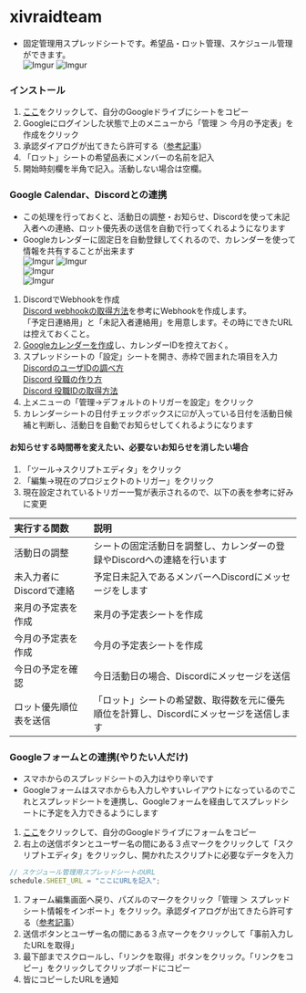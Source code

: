 # xivraidteam
- 固定管理用スプレッドシートです。希望品・ロット管理、スケジュール管理ができます。  
![Imgur](https://i.imgur.com/mzQrCJZ.png)
![Imgur](https://i.imgur.com/NwEkyTU.png)

### インストール
1. [ここ](https://docs.google.com/spreadsheets/d/1Q5FFsnICgQLiwUqzaLrHTg1B_tGYZ04QsYjYEm9WPEQ/copy)をクリックして、自分のGoogleドライブにシートをコピー
1. Googleにログインした状態で上のメニューから「管理 ＞ 今月の予定表」を作成をクリック
1. 承認ダイアログが出てきたら許可する（[参考記事](https://www.virment.com/step-allow-google-apps-script/)）
1. 「ロット」シートの希望品表にメンバーの名前を記入
1. 開始時刻欄を半角で記入。活動しない場合は空欄。

### Google Calendar、Discordとの連携
- この処理を行っておくと、活動日の調整・お知らせ、Discordを使って未記入者への連絡、ロット優先表の送信を自動で行ってくれるようになります
- Googleカレンダーに固定日を自動登録してくれるので、カレンダーを使って情報を共有することが出来ます  
![Imgur](https://i.imgur.com/9inwkvs.png) ![Imgur](https://i.imgur.com/frkUnmw.png)  
![Imgur](https://i.imgur.com/NWnksCE.png)  
![Imgur](https://i.imgur.com/jtwAT4F.png)  

1. DiscordでWebhookを作成  
[Discord webhookの取得方法](https://support.discordapp.com/hc/ja/articles/228383668-%E3%82%BF%E3%82%A4%E3%83%88%E3%83%AB-Webhooks%E3%81%B8%E3%81%AE%E5%BA%8F%E7%AB%A0)を参考にWebhookを作成します。  
「予定日連絡用」と「未記入者連絡用」を用意します。その時にできたURLは控えておくこと。
1. [Googleカレンダーを作成](https://life89.jp/create-google-calendar-and-get-id/)し、カレンダーIDを控えておく。
1. スプレッドシートの「設定」シートを開き、赤枠で囲まれた項目を入力  
  [DiscordのユーザIDの調べ方](https://support.discordapp.com/hc/ja/articles/206346498-%E3%83%A6%E3%83%BC%E3%82%B6%E3%83%BC-%E3%82%B5%E3%83%BC%E3%83%90%E3%83%BC-%E3%83%A1%E3%83%83%E3%82%BB%E3%83%BC%E3%82%B8ID%E3%81%AF%E3%81%A9%E3%81%93%E3%81%A7%E8%A6%8B%E3%81%A4%E3%81%91%E3%82%89%E3%82%8C%E3%82%8B-)  
  [Discord 役職の作り方](https://support.discordapp.com/hc/ja/articles/206029707-%E6%A8%A9%E9%99%90%E3%82%92%E3%82%BB%E3%83%83%E3%83%88%E3%82%A2%E3%83%83%E3%83%97%E3%81%99%E3%82%8B%E3%81%AB%E3%81%AF-)  
  [Discord 役職IDの取得方法](https://discordhelp.net/role-id)   
1. 上メニューの「管理→デフォルトのトリガーを設定」をクリック
1. カレンダーシートの日付チェックボックスに☑が入っている日付を活動日候補と判断し、活動日を自動でお知らせしてくれるようになります

#### お知らせする時間帯を変えたい、必要ないお知らせを消したい場合
1. 「ツール→スクリプトエディタ」をクリック
1. 「編集→現在のプロジェクトのトリガー」をクリック
1. 現在設定されているトリガー一覧が表示されるので、以下の表を参考に好みに変更
  
  | 実行する関数 | 説明 |
  |:-- |:-- |
  |活動日の調整 |シートの固定活動日を調整し、カレンダーの登録やDiscordへの連絡を行います |
  |未入力者にDiscordで連絡　| 予定日未記入であるメンバーへDiscordにメッセージをします |
  |来月の予定表を作成 |来月の予定表シートを作成 |  
  |今月の予定表を作成 |今月の予定表シートを作成 | 
  |今日の予定を確認 |今日活動日の場合、Discordにメッセージを送信 | 
  |ロット優先順位表を送信 |「ロット」シートの希望数、取得数を元に優先順位を計算し、Discordにメッセージを送信します |


### Googleフォームとの連携(やりたい人だけ)
- スマホからのスプレッドシートの入力はやり辛いです
- Googleフォームはスマホからも入力しやすいレイアウトになっているのでこれとスプレッドシートを連携し、Googleフォームを経由してスプレッドシートに予定を入力できるようにします

1. [ここ](https://docs.google.com/forms/d/1cEVXhR8c2H0Snp9QNTJjMGFskISdvXmIWm6vTPCbrmI/copy)をクリックして、自分のGoogleドライブにフォームをコピー
1. 右上の送信ボタンとユーザー名の間にある３点マークをクリックして「スクリプトエディタ」をクリックし、開かれたスクリプトに必要なデータを入力  
```js
// スケジュール管理用スプレッドシートのURL
schedule.SHEET_URL = "ここにURLを記入";
```
1. フォーム編集画面へ戻り、パズルのマークをクリック「管理 ＞ スプレッドシート情報をインポート」をクリック。承認ダイアログが出てきたら許可する（[参考記事](https://www.virment.com/step-allow-google-apps-script/)）
1. 送信ボタンとユーザー名の間にある３点マークをクリックして「事前入力したURLを取得」
1. 最下部までスクロールし、「リンクを取得」ボタンをクリック。「リンクをコピー」をクリックしてクリップボードにコピー
1. 皆にコピーしたURLを通知
